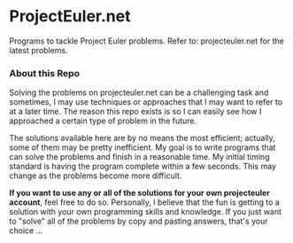 # ProjectEuler.net

Programs to tackle Project Euler problems. Refer to: projecteuler.net for the latest problems.

### About this Repo

Solving the problems on projecteuler.net can be a challenging task and sometimes, I may use techniques or approaches 
that I may want to refer to at a later time. The reason this repo exists is so I can easily see how I
approached a certain type of problem in the future.

The solutions available here are by no means the most efficient; actually, some of them may be pretty inefficient.
My goal is to write programs that can solve the problems and finish in a reasonable time. My initial timing 
standard is having the program complete within a few seconds. This may change as the problems become more difficult.

**If you want to use any or all of the solutions for your own projecteuler account**, feel free to do so. Personally,
I believe that the fun is getting to a solution with your own programming skills and knowledge. If you just want to
"solve" all of the problems by copy and pasting answers, that's your choice ... 

